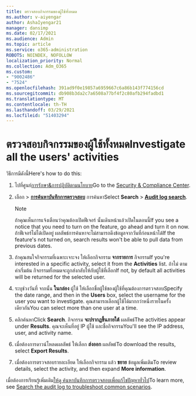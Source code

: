 ```yaml
---
title: ตรวจสอบกิจกรรมของผู้ใช้ทั้งหมด
ms.author: v-aiyengar
author: AshaIyengar21
manager: dansimp
ms.date: 02/17/2021
ms.audience: Admin
ms.topic: article
ms.service: o365-administration
ROBOTS: NOINDEX, NOFOLLOW
localization_priority: Normal
ms.collection: Adm_O365
ms.custom:
- "9002486"
- "7524"
ms.openlocfilehash: 391ad9f0e19857a6959667c6a86b143f774156cd
ms.sourcegitcommit: db908b3da2c7a6508a77bf4f2c80afb294fadbd1
ms.translationtype: MT
ms.contentlocale: th-TH
ms.lasthandoff: 03/29/2021
ms.locfileid: "51403294"
---
```

# <a name="investigate-all-the-users-activities"></a><span data-ttu-id="da27c-102">ตรวจสอบกิจกรรมของผู้ใช้ทั้งหมด</span><span class="sxs-lookup"><span data-stu-id="da27c-102">Investigate all the users' activities</span></span>

<span data-ttu-id="da27c-103">วิธีการมีดังนี้</span><span class="sxs-lookup"><span data-stu-id="da27c-103">Here's how to do this:</span></span>

1. <span data-ttu-id="da27c-104">ไปที่ศูนย์[การรักษา&การปฏิบัติตามนโยบาย](https://go.microsoft.com/fwlink/p/?linkid=2077143)</span><span class="sxs-lookup"><span data-stu-id="da27c-104">Go to the [Security & Compliance Center](https://go.microsoft.com/fwlink/p/?linkid=2077143).</span></span>
1. <span data-ttu-id="da27c-105">เลือก  >  **[การค้นหาบันทึกการตรวจสอบ](https://go.microsoft.com/fwlink/?linkid=2103759)** การค้นหา</span><span class="sxs-lookup"><span data-stu-id="da27c-105">Select **Search** > **[Audit log search](https://go.microsoft.com/fwlink/?linkid=2103759)**.</span></span>
    > [!NOTE]
    > <span data-ttu-id="da27c-106">ถ้าคุณเห็นการแจ้งเตือนว่าคุณต้องเปิดฟีเจอร์ นั้นเดินหน้าแล้วเปิดในตอนนี้</span><span class="sxs-lookup"><span data-stu-id="da27c-106">If you see a notice that you need to turn on the feature, go ahead and turn it on now.</span></span> <span data-ttu-id="da27c-107">ถ้าฟีเจอร์ไม่ได้เปิดอยู่ ผลลัพธ์การค้นหาจะไม่สามารถดึงข้อมูลจากวันที่ก่อนหน้าได้</span><span class="sxs-lookup"><span data-stu-id="da27c-107">If the feature's not turned on, search results won't be able to pull data from previous dates.</span></span>

1. <span data-ttu-id="da27c-108">ถ้าคุณสนใจกิจกรรมที่เฉพาะเจาะจง ให้เลือกกิจกรรม **จากรายการ** กิจกรรม</span><span class="sxs-lookup"><span data-stu-id="da27c-108">If you're interested in a specific activity, select it from the **Activities** list.</span></span> <span data-ttu-id="da27c-109">ถ้าไม่ ตามค่าเริ่มต้น กิจกรรมทั้งหมดจะถูกส่งกลับให้กับผู้ใช้ที่เลือก</span><span class="sxs-lookup"><span data-stu-id="da27c-109">If not, by default all activities will be returned for the selected user.</span></span>
1. <span data-ttu-id="da27c-110">ระบุช่วงวันที่ จากนั้น **ในกล่อง** ผู้ใช้ ให้เลือกชื่อผู้ใช้ของผู้ใช้ที่คุณต้องการตรวจสอบ</span><span class="sxs-lookup"><span data-stu-id="da27c-110">Specify the date range, and then in the **Users** box, select the username for the user you want to investigate.</span></span> <span data-ttu-id="da27c-111">คุณสามารถเลือกผู้ใช้ได้มากกว่าหนึ่งรายในครั้งเดียวกัน</span><span class="sxs-lookup"><span data-stu-id="da27c-111">You can select more than one user at a time.</span></span>
1. <span data-ttu-id="da27c-112">คลิกค้นหา</span><span class="sxs-lookup"><span data-stu-id="da27c-112">Click **Search**.</span></span> <span data-ttu-id="da27c-113">กิจกรรม **จะปรากฏขึ้นภายใต้** ผลลัพธ์</span><span class="sxs-lookup"><span data-stu-id="da27c-113">The activities appear under **Results**.</span></span> <span data-ttu-id="da27c-114">คุณจะเห็นที่อยู่ IP ผู้ใช้ และชื่อกิจกรรม</span><span class="sxs-lookup"><span data-stu-id="da27c-114">You'll see the IP address, user, and activity name.</span></span>
1. <span data-ttu-id="da27c-115">เมื่อต้องการดาวน์โหลดผลลัพธ์ ให้เลือก **ส่งออก** ผลลัพธ์</span><span class="sxs-lookup"><span data-stu-id="da27c-115">To download the results, select **Export Results**.</span></span>
1. <span data-ttu-id="da27c-116">เมื่อต้องการตรวจสอบรายละเอียด ให้เลือกกิจกรรม แล้ว **ขยาย** ข้อมูลเพิ่มเติม</span><span class="sxs-lookup"><span data-stu-id="da27c-116">To review details, select the activity, and then expand **More information**.</span></span>

<span data-ttu-id="da27c-117">เมื่อต้องการเรียนรู้เพิ่มเติม[ให้ดู ค้นหาบันทึกการตรวจสอบเพื่อแก้ไขปัญหาทั่วไป](https://go.microsoft.com/fwlink/?linkid=2103944)</span><span class="sxs-lookup"><span data-stu-id="da27c-117">To learn more, see [Search the audit log to troubleshoot common scenarios](https://go.microsoft.com/fwlink/?linkid=2103944).</span></span>